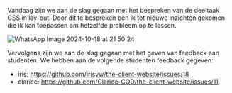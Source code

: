 Vandaag zijn we aan de slag gegaan met het bespreken van de deeltaak CSS in lay-out. Door dit te bespreken ben ik tot nieuwe inzichten gekomen die ik kan toepassen om hetzelfde probleem op te lossen. 

![WhatsApp Image 2024-10-18 at 21 50 24](https://github.com/user-attachments/assets/9f945e99-6909-44b9-adb5-933ce8e06ef0)


Vervolgens zijn we aan de slag gegaan met het geven van feedback aan studenten. We hebben aan de volgende studenten feedback gegeven:
* iris: https://github.com/irisvw/the-client-website/issues/18
* clarice: https://github.com/Clarice-COD/the-client-website/issues/11